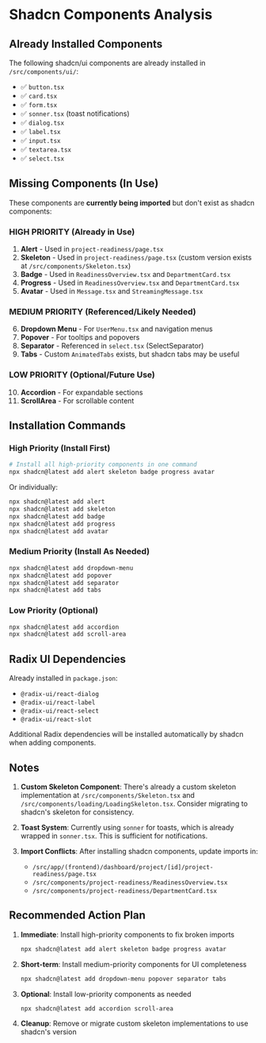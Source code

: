 # Shadcn Components Analysis

## Already Installed Components

The following shadcn/ui components are already installed in `/src/components/ui/`:

- ✅ `button.tsx`
- ✅ `card.tsx`
- ✅ `form.tsx`
- ✅ `sonner.tsx` (toast notifications)
- ✅ `dialog.tsx`
- ✅ `label.tsx`
- ✅ `input.tsx`
- ✅ `textarea.tsx`
- ✅ `select.tsx`

## Missing Components (In Use)

These components are **currently being imported** but don't exist as shadcn components:

### HIGH PRIORITY (Already in Use)
1. **Alert** - Used in `project-readiness/page.tsx`
2. **Skeleton** - Used in `project-readiness/page.tsx` (custom version exists at `/src/components/Skeleton.tsx`)
3. **Badge** - Used in `ReadinessOverview.tsx` and `DepartmentCard.tsx`
4. **Progress** - Used in `ReadinessOverview.tsx` and `DepartmentCard.tsx`
5. **Avatar** - Used in `Message.tsx` and `StreamingMessage.tsx`

### MEDIUM PRIORITY (Referenced/Likely Needed)
6. **Dropdown Menu** - For `UserMenu.tsx` and navigation menus
7. **Popover** - For tooltips and popovers
8. **Separator** - Referenced in `select.tsx` (SelectSeparator)
9. **Tabs** - Custom `AnimatedTabs` exists, but shadcn tabs may be useful

### LOW PRIORITY (Optional/Future Use)
10. **Accordion** - For expandable sections
11. **ScrollArea** - For scrollable content

## Installation Commands

### High Priority (Install First)
```bash
# Install all high-priority components in one command
npx shadcn@latest add alert skeleton badge progress avatar
```

Or individually:
```bash
npx shadcn@latest add alert
npx shadcn@latest add skeleton
npx shadcn@latest add badge
npx shadcn@latest add progress
npx shadcn@latest add avatar
```

### Medium Priority (Install As Needed)
```bash
npx shadcn@latest add dropdown-menu
npx shadcn@latest add popover
npx shadcn@latest add separator
npx shadcn@latest add tabs
```

### Low Priority (Optional)
```bash
npx shadcn@latest add accordion
npx shadcn@latest add scroll-area
```

## Radix UI Dependencies

Already installed in `package.json`:
- `@radix-ui/react-dialog`
- `@radix-ui/react-label`
- `@radix-ui/react-select`
- `@radix-ui/react-slot`

Additional Radix dependencies will be installed automatically by shadcn when adding components.

## Notes

1. **Custom Skeleton Component**: There's already a custom skeleton implementation at `/src/components/Skeleton.tsx` and `/src/components/loading/LoadingSkeleton.tsx`. Consider migrating to shadcn's skeleton for consistency.

2. **Toast System**: Currently using `sonner` for toasts, which is already wrapped in `sonner.tsx`. This is sufficient for notifications.

3. **Import Conflicts**: After installing shadcn components, update imports in:
   - `/src/app/(frontend)/dashboard/project/[id]/project-readiness/page.tsx`
   - `/src/components/project-readiness/ReadinessOverview.tsx`
   - `/src/components/project-readiness/DepartmentCard.tsx`

## Recommended Action Plan

1. **Immediate**: Install high-priority components to fix broken imports
   ```bash
   npx shadcn@latest add alert skeleton badge progress avatar
   ```

2. **Short-term**: Install medium-priority components for UI completeness
   ```bash
   npx shadcn@latest add dropdown-menu popover separator tabs
   ```

3. **Optional**: Install low-priority components as needed
   ```bash
   npx shadcn@latest add accordion scroll-area
   ```

4. **Cleanup**: Remove or migrate custom skeleton implementations to use shadcn's version

